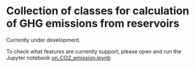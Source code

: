 # Collection of classes for calculation of GHG emissions from reservoirs

Currently under development.

To check what features are currently support, please open and run the Jupyter notebook [un_CO2_emission.ipynb](./run_CO2_emission.ipynb)
